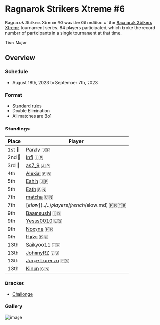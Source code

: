 # Ragnarok Strikers Xtreme #6

Ragnarok Strikers Xtreme #6 was the 6th edition of the [Ragnarok Strikers Xtreme](ragnaxmain.md) tournament series.
84 players participated, which broke the record number of participants in a single tournament at that time.

Tier: Major

## Overview

### Schedule
- August 18th, 2023 to September 7th, 2023

### Format
- Standard rules
- Double Elimination
- All matches are Bo1

### Standings

|Place|Player|
|-|-|
|1st :1st_place_medal:|[Paraly](../../players/japanese/paraly.md) :jp:|
|2nd :2nd_place_medal:|[Infi](../../players/japanese/infi.md) :jp:|
|3rd :3rd_place_medal:|[as7_9](../../players/japanese/as7_9.md) :jp:|
|4th|[Alexisl](../../players/french/alexisl.md) :fr:|
|5th|[Eshin](../../players/japanese/eshin.md) :jp:|
|5th|[Eath](../../players/senegalese/eath.md) :senegal:|
|7th|[matcha](../../players/chinese/matcha.md) :cn:|
|7th|[$elow](../../players/french/$elow.md) :fr::tr:|
|9th|[Baamsushi](../../players/indonesian/baamsushi.md) :indonesia:|
|9th|[Yesus0010](../../players/spanish/yesus.md) :es:|
|9th|[Noxyne](../../players/french/noxyne.md) :fr:|
|9th|[Haku](../../players/german/haku.md) :de:|
|13th|[Saikyoo11](../../players/french/saikyoo11.md) :fr:|
|13th|[JohnnyRZ](../../players/spanish/johnny.md) :es:|
|13th|[Jorge Lorenzo](../../players/spanish/jorge.md) :es:|
|13th|[Kinun](../../players/senegalese/kinun.md) :senegal:|

### Bracket
- [Challonge](https://challonge.com/8fy7h14h)

### Gallery

![image](https://github.com/inabikarilibrary/inalib/assets/110833255/e5bd2b20-5593-4573-a63d-486033954f48)
